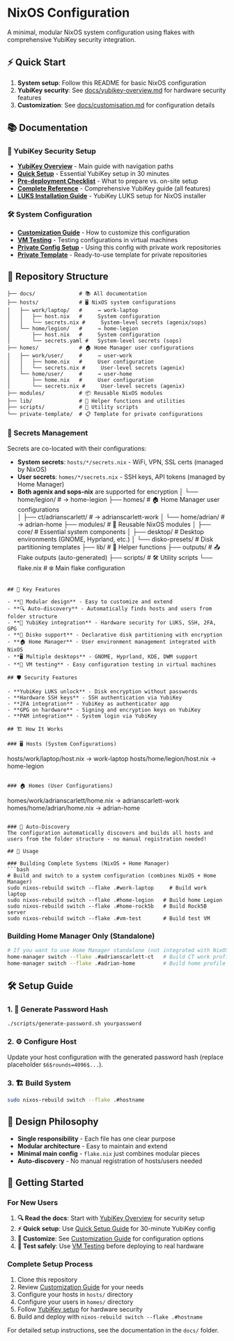 # NixOS Configuration

A minimal, modular NixOS system configuration using flakes with comprehensive YubiKey security integration.

## ⚡ Quick Start

1. **System setup**: Follow this README for basic NixOS configuration
2. **YubiKey security**: See [docs/yubikey-overview.md](docs/yubikey-overview.md) for hardware security features
3. **Customization**: See [docs/customisation.md](docs/customisation.md) for configuration details

## 📚 Documentation

### 🔑 YubiKey Security Setup
- **[YubiKey Overview](docs/yubikey-overview.md)** - Main guide with navigation paths
- **[Quick Setup](docs/yubikey-quick-setup.md)** - Essential YubiKey setup in 30 minutes
- **[Pre-deployment Checklist](docs/yubikey-checklist.md)** - What to prepare vs. on-site setup
- **[Complete Reference](docs/yubikey-general.md)** - Comprehensive YubiKey guide (all features)
- **[LUKS Installation Guide](docs/yubikey-luks.md)** - YubiKey LUKS setup for NixOS installer

### 🛠️ System Configuration
- **[Customization Guide](docs/customisation.md)** - How to customize this configuration
- **[VM Testing](docs/vm-testing.md)** - Testing configurations in virtual machines
- **[Private Config Setup](docs/private-config.md)** - Using this config with private work repositories
- **[Private Template](private-template/)** - Ready-to-use template for private repositories

## 📁 Repository Structure

```
├── docs/              # 📚 All documentation
├── hosts/             # 🖥️ NixOS system configurations
│   ├── work/laptop/   #     → work-laptop
│   │   ├── host.nix   #     System configuration
│   │   └── secrets.nix #     System-level secrets (agenix/sops)
│   └── home/legion/   #     → home-legion
│       ├── host.nix   #     System configuration
│       └── secrets.yaml #   System-level secrets (sops)
├── homes/             # 🏠 Home Manager user configurations
│   ├── work/user/     #     → user-work
│   │   ├── home.nix   #     User configuration
│   │   └── secrets.nix #     User-level secrets (agenix)
│   └── home/user/     #     → user-home
│       ├── home.nix   #     User configuration
│       └── secrets.nix #     User-level secrets (agenix)
├── modules/           # 📦 Reusable NixOS modules
├── lib/               # 🔧 Helper functions and utilities
├── scripts/           # 🚀 Utility scripts
└── private-template/  # 📋 Template for private configurations
```

### 🔐 Secrets Management

Secrets are co-located with their configurations:
- **System secrets**: `hosts/*/secrets.nix` - WiFi, VPN, SSL certs (managed by NixOS)
- **User secrets**: `homes/*/secrets.nix` - SSH keys, API tokens (managed by Home Manager)
- **Both agenix and sops-nix** are supported for encryption
│   └── home/legion/   #     → home-legion
├── homes/             # 🏠 Home Manager user configurations  
│   ├── ct/adrianscarlett/    #     → adrianscarlett-work
│   └── home/adrian/   #     → adrian-home
├── modules/           # 🧩 Reusable NixOS modules
│   ├── core/          #     Essential system components
│   ├── desktop/       #     Desktop environments (GNOME, Hyprland, etc.)
│   └── disko-presets/ #     Disk partitioning templates
├── lib/               # 🔧 Helper functions
├── outputs/           # 📤 Flake outputs (auto-generated)
├── scripts/           # 🛠️ Utility scripts
└── flake.nix         # ❄️ Main flake configuration
```

## 🔧 Key Features

- **🧩 Modular design** - Easy to customize and extend
- **🔍 Auto-discovery** - Automatically finds hosts and users from folder structure
- **🔐 YubiKey integration** - Hardware security for LUKS, SSH, 2FA, GPG
- **💾 Disko support** - Declarative disk partitioning with encryption
- **🏠 Home Manager** - User environment management integrated with NixOS
- **🖥️ Multiple desktops** - GNOME, Hyprland, KDE, DWM support
- **📱 VM testing** - Easy configuration testing in virtual machines

## 🛡️ Security Features

- **YubiKey LUKS unlock** - Disk encryption without passwords
- **Hardware SSH keys** - SSH authentication via YubiKey
- **2FA integration** - YubiKey as authenticator app
- **GPG on hardware** - Signing and encryption keys on YubiKey
- **PAM integration** - System login via YubiKey

## 🏗️ How It Works

### 🖥️ Hosts (System Configurations)
```
hosts/work/laptop/host.nix     → work-laptop
hosts/home/legion/host.nix   → home-legion
```

### 🏠 Homes (User Configurations) 
```
homes/work/adrianscarlett/home.nix    → adrianscarlett-work
homes/home/adrian/home.nix          → adrian-home
```

### 🔄 Auto-Discovery
The configuration automatically discovers and builds all hosts and users from the folder structure - no manual registration needed!

## 🚀 Usage

### Building Complete Systems (NixOS + Home Manager)
```bash
# Build and switch to a system configuration (combines NixOS + Home Manager)
sudo nixos-rebuild switch --flake .#work-laptop     # Build work laptop
sudo nixos-rebuild switch --flake .#home-legion   # Build home Legion
sudo nixos-rebuild switch --flake .#home-rock5b   # Build Rock5B server
sudo nixos-rebuild switch --flake .#vm-test       # Build test VM
```

### Building Home Manager Only (Standalone)
```bash
# If you want to use Home Manager standalone (not integrated with NixOS)
home-manager switch --flake .#adrianscarlett-ct   # Build CT work profile
home-manager switch --flake .#adrian-home         # Build home profile
```

## 🛠️ Setup Guide

### 1. 🔐 Generate Password Hash
```bash
./scripts/generate-password.sh yourpassword
```

### 2. ⚙️ Configure Host
Update your host configuration with the generated password hash (replace placeholder `$6$rounds=4096$...`).

### 3. 🏗️ Build System
```bash
sudo nixos-rebuild switch --flake .#hostname
```

## 🎯 Design Philosophy

- **Single responsibility** - Each file has one clear purpose
- **Modular architecture** - Easy to maintain and extend
- **Minimal main config** - `flake.nix` just combines modular pieces
- **Auto-discovery** - No manual registration of hosts/users needed

## 📖 Getting Started

### For New Users
1. **🔍 Read the docs**: Start with [YubiKey Overview](docs/yubikey-overview.md) for security setup
2. **⚡ Quick setup**: Use [Quick Setup Guide](docs/yubikey-quick-setup.md) for 30-minute YubiKey config
3. **🎨 Customize**: See [Customization Guide](docs/customisation.md) for configuration options
4. **🧪 Test safely**: Use [VM Testing](docs/vm-testing.md) before deploying to real hardware

### Complete Setup Process
1. Clone this repository
2. Review [Customization Guide](docs/customisation.md) for your needs
3. Configure your hosts in `hosts/` directory
4. Configure your users in `homes/` directory  
5. Follow [YubiKey setup](docs/yubikey-overview.md) for hardware security
6. Build and deploy with `nixos-rebuild switch --flake .#hostname`

For detailed setup instructions, see the documentation in the `docs/` folder.
